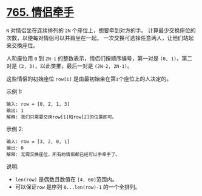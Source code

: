 # [765. 情侣牵手](https://leetcode-cn.com/problems/couples-holding-hands/)

`N` 对情侣坐在连续排列的 `2N` 个座位上，想要牵到对方的手。 计算最少交换座位的次数，以便每对情侣可以并肩坐在一起。 一次交换可选择任意两人，让他们站起来交换座位。

人和座位用 `0` 到 `2N-1` 的整数表示，情侣们按顺序编号，第一对是 `(0, 1)`，第二对是 `(2, 3)`，以此类推，最后一对是 `(2N-2, 2N-1)`。

这些情侣的初始座位  `row[i]` 是由最初始坐在第` i `个座位上的人决定的。

示例 1:

```
输入: row = [0, 2, 1, 3]
输出: 1
解释: 我们只需要交换row[1]和row[2]的位置即可。
```

示例 2:

```
输入: row = [3, 2, 0, 1]
输出: 0
解释: 无需交换座位，所有的情侣都已经可以手牵手了。
```


说明:

- `len(row)` 是偶数且数值在 `[4, 60]`范围内。
- 可以保证`row` 是序列 `0...len(row)-1` 的一个全排列。

